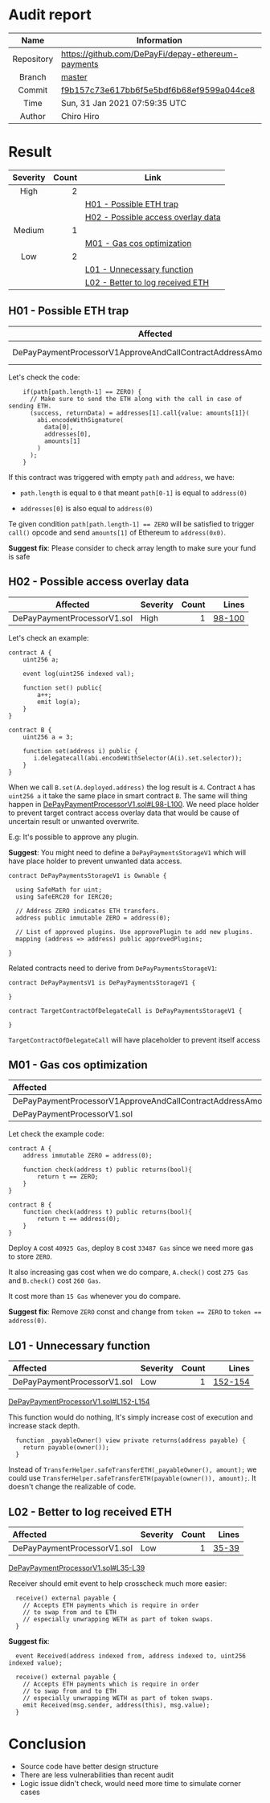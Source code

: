 # Audit report

| Name       | Information |
|:----------:|-----------|
| Repository | https://github.com/DePayFi/depay-ethereum-payments |
| Branch     | [master](https://github.com/DePayFi/depay-ethereum-payments) |
| Commit     | [f9b157c73e617bb6f5e5bdf6b68ef9599a044ce8](https://github.com/DePayFi/depay-ethereum-payments/tree/f9b157c73e617bb6f5e5bdf6b68ef9599a044ce8) |
| Time       | Sun, 31 Jan 2021 07:59:35 UTC |
| Author     | Chiro Hiro|

# Result

| Severity | Count     | Link |
|:--------:|----------:|------|
| High     | 2        |       |
|||[H01 - Possible ETH trap](#H01)|
|||[H02 - Possible access overlay data](#H02)|
|Medium    | 1        |       | 
|||[M01 - Gas cos optimization](#M01)|
| Low      | 2        |       |
|||[L01 - Unnecessary function](#L01)|
|||[L02 - Better to log received ETH](#L02)|

<a name="H01"/>

## H01 - Possible ETH trap

 Affected      | Severity  | Count | Lines |
|:-------------:|:----------|------:|-------:|
| DePayPaymentProcessorV1ApproveAndCallContractAddressAmount01.sol  | High    |   1   | [43-52](https://github.com/DePayFi/depay-ethereum-payments/blob/f9b157c73e617bb6f5e5bdf6b68ef9599a044ce8/contracts/DePayPaymentProcessorV1ApproveAndCallContractAddressAmount01.sol#L43-L52)

Let's check the code:

```solidity 
    if(path[path.length-1] == ZERO) {
      // Make sure to send the ETH along with the call in case of sending ETH.
      (success, returnData) = addresses[1].call{value: amounts[1]}(
        abi.encodeWithSignature(
          data[0],
          addresses[0],
          amounts[1]
        )
      );
    }
```

If this contract was triggered with empty `path` and `address`, we have:

- `path.length` is equal to `0` that meant `path[0-1]` is equal to `address(0)`

- `addresses[0]` is also equal to `address(0)`

Te given condition `path[path.length-1] == ZERO` will be satisfied to trigger `call()` opcode and send `amounts[1]` of Ethereum to `address(0x0)`.

**Suggest fix**: Please consider to check array length to make sure your fund is safe


<a name="H02"/>

## H02 - Possible access overlay data

 Affected      | Severity  | Count | Lines |
|:-------------:|:----------|------:|-------:|
| DePayPaymentProcessorV1.sol  | High    |   1   | [98-100](https://github.com/DePayFi/depay-ethereum-payments/blob/f9b157c73e617bb6f5e5bdf6b68ef9599a044ce8/contracts/DePayPaymentProcessorV1.sol#L98-L100)

Let's check an example:

```solidity 
contract A {
    uint256 a;
    
    event log(uint256 indexed val);
    
    function set() public{
        a++;
        emit log(a);
    }
}

contract B {
    uint256 a = 3;

    function set(address i) public {
       i.delegatecall(abi.encodeWithSelector(A(i).set.selector));
    }
}
```

When we call `B.set(A.deployed.address)` the log result is `4`. Contract `A` has `uint256 a` it take the same place in smart contract `B`. The same will thing happen in [DePayPaymentProcessorV1.sol#L98-L100](https://github.com/DePayFi/depay-ethereum-payments/blob/f9b157c73e617bb6f5e5bdf6b68ef9599a044ce8/contracts/DePayPaymentProcessorV1.sol#L98-L100). We need place holder to prevent target contract access overlay data that would be cause of uncertain result or unwanted overwrite.

E.g: It's possible to approve any plugin.

**Suggest**: You might need to define a `DePayPaymentsStorageV1` which will have place holder to prevent unwanted data access.

```solidity
contract DePayPaymentsStorageV1 is Ownable {
  
  using SafeMath for uint;
  using SafeERC20 for IERC20;

  // Address ZERO indicates ETH transfers.
  address public immutable ZERO = address(0);

  // List of approved plugins. Use approvePlugin to add new plugins.
  mapping (address => address) public approvedPlugins;

}
```

Related contracts need to derive from `DePayPaymentsStorageV1`:

```solidity
contract DePayPaymentsV1 is DePayPaymentsStorageV1 {

}

contract TargetContractOfDelegateCall is DePayPaymentsStorageV1 {

}
```

`TargetContractOfDelegateCall` will have placeholder to prevent itself access 


<a name="M01"/>

## M01 - Gas cos optimization

| Affected        | Severity  | Count | Lines |
|:----------------|:----------|------:|-------:|
| DePayPaymentProcessorV1ApproveAndCallContractAddressAmount01.sol   | Medium    |   1 |[12](https://github.com/DePayFi/depay-ethereum-payments/blob/f9b157c73e617bb6f5e5bdf6b68ef9599a044ce8/contracts/DePayPaymentProcessorV1ApproveAndCallContractAddressAmount01.sol#L12)|
| DePayPaymentProcessorV1.sol | Medium    |   1   |[19](https://github.com/DePayFi/depay-ethereum-payments/blob/f9b157c73e617bb6f5e5bdf6b68ef9599a044ce8/contracts/DePayPaymentProcessorV1.sol#L19)|

Let check the example code:

```solidity
contract A {
    address immutable ZERO = address(0);
    
    function check(address t) public returns(bool){
        return t == ZERO;
    }
}

contract B {
    function check(address t) public returns(bool){
        return t == address(0);
    }
}
```

Deploy `A` cost `40925 Gas`, deploy `B` cost `33487 Gas` since we need more gas to store `ZERO`.

It also increasing gas cost when we do compare, `A.check()` cost `275 Gas` and `B.check()` cost `260 Gas`.

It cost more than `15 Gas` whenever you do compare.

**Suggest fix**: Remove `ZERO` const and change from `token == ZERO` to `token == address(0)`.


<a name="L01"/>

## L01 - Unnecessary function

| Affected        | Severity  | Count | Lines |
|:----------------|:----------|------:|-------:|
| DePayPaymentProcessorV1.sol   | Low    |   1  |[152-154](https://github.com/DePayFi/depay-ethereum-payments/blob/f9b157c73e617bb6f5e5bdf6b68ef9599a044ce8/contracts/DePayPaymentProcessorV1.sol#L152-L154)|

[DePayPaymentProcessorV1.sol#L152-L154](https://github.com/DePayFi/depay-ethereum-payments/blob/f9b157c73e617bb6f5e5bdf6b68ef9599a044ce8/contracts/DePayPaymentProcessorV1.sol#L152-L154)

This function would do nothing, It's simply increase cost of execution and increase stack depth.

```solidity
  function _payableOwner() view private returns(address payable) {
    return payable(owner());
  }
```

Instead of `TransferHelper.safeTransferETH(_payableOwner(), amount);` we could use `TransferHelper.safeTransferETH(payable(owner()), amount);`. It doesn't change the realizable of code.

<a name="L02"/>

## L02 - Better to log received ETH

| Affected        | Severity  | Count | Lines |
|:----------------|:----------|------:|-------:|
| DePayPaymentProcessorV1.sol   | Low    |   1  |[35-39](https://github.com/DePayFi/depay-ethereum-payments/blob/f9b157c73e617bb6f5e5bdf6b68ef9599a044ce8/contracts/DePayPaymentProcessorV1.sol#L35-L39)|

[DePayPaymentProcessorV1.sol#L35-L39](https://github.com/DePayFi/depay-ethereum-payments/blob/f9b157c73e617bb6f5e5bdf6b68ef9599a044ce8/contracts/DePayPaymentProcessorV1.sol#L35-L39)

Receiver should emit event to help crosscheck much more easier:

```solidity
  receive() external payable {
    // Accepts ETH payments which is require in order
    // to swap from and to ETH
    // especially unwrapping WETH as part of token swaps.
  }
```

**Suggest fix**: 

```solidity
  event Received(address indexed from, address indexed to, uint256 indexed value);
   
  receive() external payable {
    // Accepts ETH payments which is require in order
    // to swap from and to ETH
    // especially unwrapping WETH as part of token swaps.
    emit Received(msg.sender, address(this), msg.value);
  }
```

# Conclusion

- Source code have better design structure
- There are less vulnerabilities than recent audit
- Logic issue didn't check, would need more time to simulate corner cases